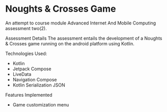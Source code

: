 # Noughts & Crosses Game

An attempt to course module Advanced Internet And Mobile Computing assessment two(2).

Assessment Details
The assessment entails the development of a Noughts & Crosses game running on the android platform using Kotlin.

Technologies Used:
- Kotlin
- Jetpack Compose
- LiveData
- Navigation Compose
- Kotlin Serialization JSON

Features Implemented
- Game customization menu
